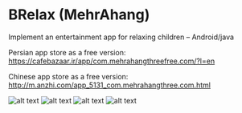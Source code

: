 # BRelax (MehrAhang)
Implement an entertainment app for relaxing children – Android/java

Persian app store as a free version:
https://cafebazaar.ir/app/com.mehrahangthreefree.com/?l=en

Chinese app store as a free version:
http://m.anzhi.com/app_5131_com.mehrahangthree.com.html


 
![alt text]( https://s.cafebazaar.ir/1/upload/screenshot/com.mehrahangthreefree.com0.jpg)
![alt text]( https://s.cafebazaar.ir/1/upload/screenshot/com.mehrahangthreefree.com2.jpg)
![alt text]( https://s.cafebazaar.ir/1/upload/screenshot/com.mehrahangthreefree.com4.jpg)
![alt text]( https://s.cafebazaar.ir/1/upload/screenshot/com.mehrahangthreefree.com5.jpg)
 
